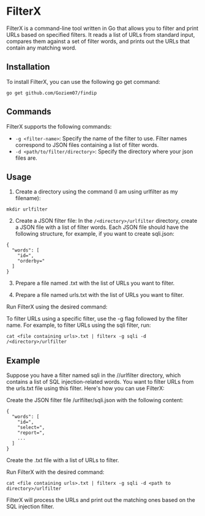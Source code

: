 # FilterX

FilterX is a command-line tool written in Go that allows you to filter and print URLs based on specified filters. It reads a list of URLs from standard input, compares them against a set of filter words, and prints out the URLs that contain any matching word.

## Installation

To install FilterX, you can use the following go get command:

`go get github.com/Goziem07/findip`

## Commands

FilterX supports the following commands:

- `-g <filter-name>`: Specify the name of the filter to use. Filter names correspond to JSON files containing a list of filter words.
- `-d <path/to/filter/directory>`: Specify the directory where your json files are.

## Usage

1. Create a directory using the command (I am using urlfilter as my filename):

`mkdir urlfilter`

2. Create a JSON filter file: In the `/<directory>/urlfilter` directory, create a JSON file with a list of filter words. Each JSON file should have the following structure, for example, if you want to create sqli.json:

```
{
  "words": [
    "id=",
    "orderby="
  ]
}
```

3. Prepare a file named <file containing urls>.txt with the list of URLs you want to filter.
  
4. Prepare a file named urls.txt with the list of URLs you want to filter.
  
Run FilterX using the desired command:

To filter URLs using a specific filter, use the -g flag followed by the filter name. For example, to filter URLs using the sqli filter, run:

`cat <file containing urls>.txt | filterx -g sqli -d /<directory>/urlfilter`
  
## Example

Suppose you have a filter named sqli in the /<directory>/urlfilter directory, which contains a list of SQL injection-related words. You want to filter URLs from the urls.txt file using this filter. Here's how you can use FilterX:

Create the JSON filter file <path to directory>/urlfilter/sqli.json with the following content:

```
{
  "words": [
    "id=",
    "select=",
    "report=",
    ...
  ]
}
```
Create the <file containing urls>.txt file with a list of URLs to filter.

Run FilterX with the desired command:

`cat <file containing urls>.txt | filterx -g sqli -d <path to directory>/urlfilter`

FilterX will process the URLs and print out the matching ones based on the SQL injection filter.
